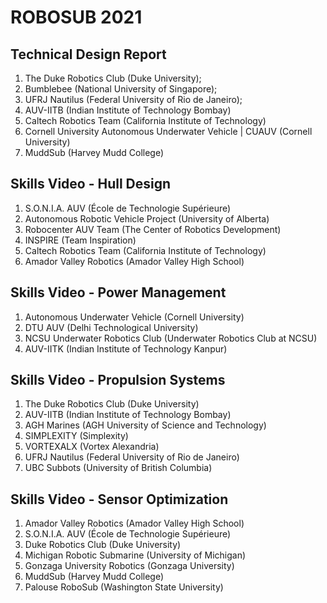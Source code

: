 # ROBOSUB 2021
## Technical Design Report

1. The Duke Robotics Club (Duke University);
2. Bumblebee (National University of Singapore);
3. UFRJ Nautilus (Federal University of Rio de Janeiro);
4. AUV-IITB (Indian Institute of Technology Bombay)
5. Caltech Robotics Team (California Institute of Technology)
6. Cornell University Autonomous Underwater Vehicle | CUAUV (Cornell University)
7. MuddSub (Harvey Mudd College)



## Skills Video - Hull Design

1. S.O.N.I.A. AUV (École de Technologie Supérieure)
2. Autonomous Robotic Vehicle Project (University of Alberta)
3. Robocenter AUV Team (The Center of Robotics Development)
4. INSPIRE (Team Inspiration)
5. Caltech Robotics Team (California Institute of Technology)
6. Amador Valley Robotics (Amador Valley High School)


## Skills Video - Power Management

1. Autonomous Underwater Vehicle (Cornell University)
2. DTU AUV (Delhi Technological University)
3. NCSU Underwater Robotics Club (Underwater Robotics Club at NCSU)
4. AUV-IITK (Indian Institute of Technology Kanpur)


## Skills Video - Propulsion Systems

1. The Duke Robotics Club (Duke University)
2. AUV-IITB (Indian Institute of Technology Bombay)
3. AGH Marines (AGH University of Science and Technology)
4. SIMPLEXITY (Simplexity)
5. VORTEXALX (Vortex Alexandria)
6. UFRJ Nautilus (Federal University of Rio de Janeiro)
7. UBC Subbots (University of British Columbia)


## Skills Video - Sensor Optimization

1. Amador Valley Robotics (Amador Valley High School)
2. S.O.N.I.A. AUV (École de Technologie Supérieure)
3. Duke Robotics Club (Duke University)
4. Michigan Robotic Submarine  (University of Michigan)
5. Gonzaga University Robotics (Gonzaga University)
6. MuddSub (Harvey Mudd College)
7. Palouse RoboSub (Washington State University)
